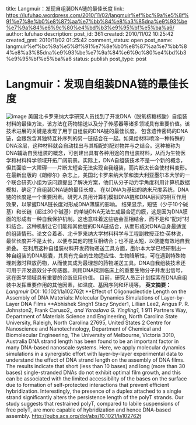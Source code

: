 title: Langmuir：发现自组装DNA链的最佳长度
link: https://lufuhao.wordpress.com/2010/11/02/langmuir%ef%bc%9a%e5%8f%91%e7%8e%b0%e8%87%aa%e7%bb%84%e8%a3%85dna%e9%93%be%e7%9a%84%e6%9c%80%e4%bd%b3%e9%95%bf%e5%ba%a6/
author: lufuhao
description: 
post_id: 361
created: 2010/11/02 10:25:42
created_gmt: 2010/11/02 01:25:42
comment_status: open
post_name: langmuir%ef%bc%9a%e5%8f%91%e7%8e%b0%e8%87%aa%e7%bb%84%e8%a3%85dna%e9%93%be%e7%9a%84%e6%9c%80%e4%bd%b3%e9%95%bf%e5%ba%a6
status: publish
post_type: post

# Langmuir：发现自组装DNA链的最佳长度

![image](http://lufuhao.files.wordpress.com/2010/11/image_thumb.png) 美国北卡罗来纳大学研究人员找到了开发DNA（脱氧核糖核酸）自组装材料的最佳方法，该方法在药物输送以及分子传感器等诸多领域具有重要价值。该技术进展的关键是发现了用于自组装的DNA链的最佳长度。 包含遗传密码的DNA链，会跟包含其独特互补序列的另一链结合在一起。如果给材料喷涂一种特殊的DNA涂层，这种材料就会自动找出与其相配的配对物并与之结合。这种被称为DNA辅助自我组装的概念，可创建出具有各种用途的自组装材料，从而为生物医学和材料科学领域开拓广阔前景。实际上，DNA自组装技术不是一个新的概念，但其面临一大障碍——片断太短会无法实现自我组装，而片断太长会使材料变形。 在最新出版的《朗缪尔》杂志上，美国北卡罗来纳大学和澳大利亚墨尔本大学的一个联合研究小组为该问题提出了解决方案，他们从分子动力学角度利用计算机数据模拟，确定了自组装DNA链的最佳长度。 在以DNA为基础的纳米尺度系统，DNA链的长度是一个重要因素。研究人员用计算机模拟DNA链和DNA层间的相互作用效果，以掌握DNA链长度对形成DNA薄膜的影响。 结果显示，短链（少于10个碱基）和长链（超过30个碱基）的单链DNA无法生成最合适的膜，这是因为DNA膜面的形成有一种自我保护机制。这也意味着这些链会互相结合，而不是和“配对”材料结合。这种机制让它们能和其他层的DNA链结合，从而形成对DNA自身最适宜的组装情形。论文合着者、北卡罗来纳大学材料科学与工程副教授亚拉·英林说，最优长度并不是太长，以便与其他的链互相结合；也不是太短，以便能有效地自我折叠。 在利用这种自组装材料开发药物递送工具方面，墨尔本大学已经研制出一种自组装的DNA胶囊，其具有完全的生物适应性、生物降解性，可在遇到特殊物理刺激时释放药物，从而使其成为最理想的药物递送工具。DNA自我组装技术还可用于开发高效分子传感器。利用DNA探测临床上的重要生物分子并发出信号，这在医学领域具有重要的诊断应用价值。 目前，研究人员正计划探索在DNA自组装中发挥重要作用的其他因素，如温度、基因序列和环境等。 **英文摘要：** _Langmuir_ DOI: 10.1021/la102762t **Effect of Oligonucleotide Length on the Assembly of DNA Materials: Molecular Dynamics Simulations of Layer-by-Layer DNA Films **Abhishek Singh1 Stacy Snyder1, Lillian Lee2, Angus P. R. Johnston2, Frank Caruso2,*, and Yaroslava G. Yingling1,*  1 911 Partners Way, Department of Materials Science and Engineering, North Carolina State University, Raleigh, North Carolina 27695, United States 2 Centre for Nanoscience and Nanotechnology, Department of Chemical and Biomolecular Engineering, The University of Melbourne, Victoria 3010, Australia DNA strand length has been found to be an important factor in many DNA-based nanoscale systems. Here, we apply molecular dynamics simulations in a synergistic effort with layer-by-layer experimental data to understand the effect of DNA strand length on the assembly of DNA films. The results indicate that short (less than 10 bases) and long (more than 30 bases) single-stranded DNAs do not exhibit optimal film growth, and this can be associated with the limited accessibility of the bases on the surface due to formation of self-protected interactions that prevent efficient hybridization. Interestingly, the presence of a duplex attached to a single strand significantly alters the persistence length of the polyT strands. Our study suggests that restrained polyT, compared to labile suspensions of free polyT, are more capable of hybridization and hence DNA-based assembly. <http://pubs.acs.org/doi/abs/10.1021/la102762t>